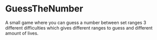 # GuessTheNumber
A small game where you can guess a number between set ranges
3 different difficulties which gives different ranges to guess and different amount of lives.
